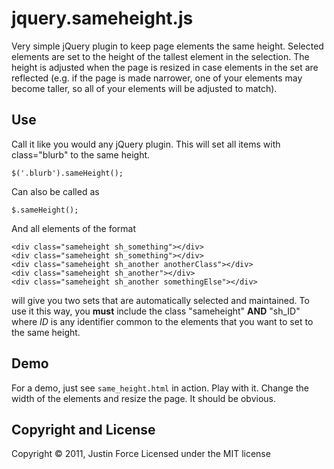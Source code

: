 jquery.sameheight.js
=====================

Very simple jQuery plugin to keep page elements the same height. Selected elements are set to the height of the tallest element in the selection. The height is adjusted when the page is resized in case elements in the set are reflected (e.g. if the page is made narrower, one of your elements may become taller, so all of your elements will be adjusted to match).

Use
---------------------

Call it like you would any jQuery plugin. This will set all items with
class="blurb" to the same height.

    $('.blurb').sameHeight();

Can also be called as

    $.sameHeight();

And all elements of the format

    <div class="sameheight sh_something"></div>
    <div class="sameheight sh_something"></div>
    <div class="sameheight sh_another anotherClass"></div>
    <div class="sameheight sh_another"></div>
    <div class="sameheight sh_another somethingElse"></div>

will give you two sets that are automatically selected and maintained. To use
it this way, you __must__ include the class "sameheight" __AND__ "sh_ID" where _ID_
is any identifier common to the elements that you want to set to the same
height.

Demo
---------------------

For a demo, just see `same_height.html` in action. Play with it. Change the
width of the elements and resize the page. It should be obvious.

Copyright and License
---------------------

Copyright © 2011, Justin Force
Licensed under the MIT license

